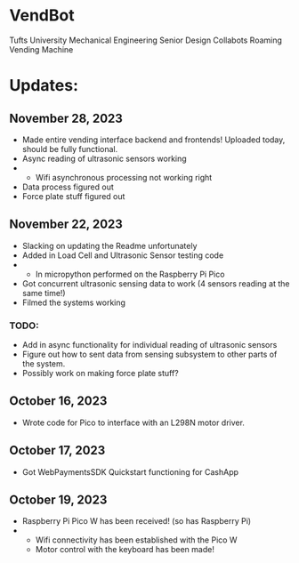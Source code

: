 # VendBot
Tufts University Mechanical Engineering Senior Design Collabots Roaming Vending Machine

# Updates:
## November 28, 2023
- Made entire vending interface backend and frontends! Uploaded today, should be fully functional.
- Async reading of ultrasonic sensors working
- - Wifi asynchronous processing not working right
- Data process figured out
- Force plate stuff figured out

## November 22, 2023
- Slacking on updating the Readme unfortunately
- Added in Load Cell and Ultrasonic Sensor testing code
- - In micropython performed on the Raspberry Pi Pico
- Got concurrent ultrasonic sensing data to work (4 sensors reading at the same time!)
- Filmed the systems working
### TODO:
- Add in async functionality for individual reading of ultrasonic sensors
- Figure out how to sent data from sensing subsystem to other parts of the system.
- Possibly work on making force plate stuff?

## October 16, 2023
- Wrote code for Pico to interface with an L298N motor driver.
## October 17, 2023
- Got WebPaymentsSDK Quickstart functioning for CashApp
## October 19, 2023
- Raspberry Pi Pico W has been received! (so has Raspberry Pi)
- - Wifi connectivity has been established with the Pico W
  - Motor control with the keyboard has been made!
